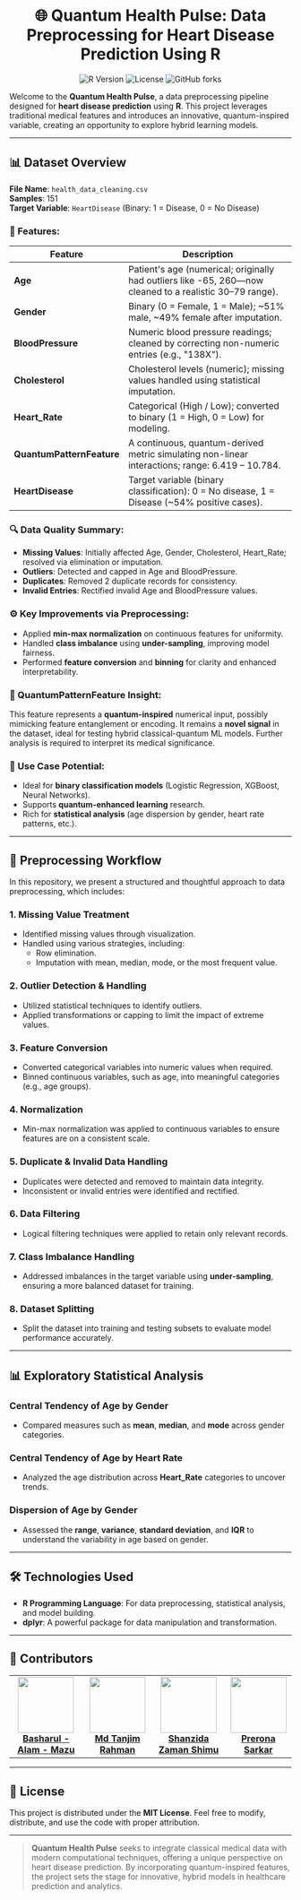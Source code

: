 <h1 align = "center"> 🌐 Quantum Health Pulse: Data Preprocessing for Heart Disease Prediction Using R </h1>

<p align="center">
  <img src="https://img.shields.io/badge/R-4.3%2B-blue.svg" alt="R Version">
  <img src="https://img.shields.io/badge/License-MIT-brightgreen.svg" alt="License">
  <img src="https://img.shields.io/github/forks/basharulalammazu/HeartHealth-DataPreprocessing-R?style=flat-square" alt="GitHub forks">
</p>




Welcome to the **Quantum Health Pulse**, a data preprocessing pipeline designed for **heart disease prediction** using **R**. This project leverages traditional medical features and introduces an innovative, quantum-inspired variable, creating an opportunity to explore hybrid learning models.

---

## 📊 **Dataset Overview**

**File Name**: `health_data_cleaning.csv`  
**Samples**: 151  
**Target Variable**: `HeartDisease` (Binary: 1 = Disease, 0 = No Disease)

### 📌 Features:

| Feature | Description |
|--------|-------------|
| **Age** | Patient's age (numerical; originally had outliers like -65, 260—now cleaned to a realistic 30–79 range). |
| **Gender** | Binary (0 = Female, 1 = Male); ~51% male, ~49% female after imputation. |
| **BloodPressure** | Numeric blood pressure readings; cleaned by correcting non-numeric entries (e.g., "138X"). |
| **Cholesterol** | Cholesterol levels (numeric); missing values handled using statistical imputation. |
| **Heart_Rate** | Categorical (High / Low); converted to binary (1 = High, 0 = Low) for modeling. |
| **QuantumPatternFeature** | A continuous, quantum-derived metric simulating non-linear interactions; range: 6.419 – 10.784. |
| **HeartDisease** | Target variable (binary classification): 0 = No disease, 1 = Disease (~54% positive cases). |

### 🔍 Data Quality Summary:

- **Missing Values**: Initially affected Age, Gender, Cholesterol, Heart_Rate; resolved via elimination or imputation.
- **Outliers**: Detected and capped in Age and BloodPressure.
- **Duplicates**: Removed 2 duplicate records for consistency.
- **Invalid Entries**: Rectified invalid Age and BloodPressure values.

### ⚙️ Key Improvements via Preprocessing:

- Applied **min-max normalization** on continuous features for uniformity.
- Handled **class imbalance** using **under-sampling**, improving model fairness.
- Performed **feature conversion** and **binning** for clarity and enhanced interpretability.

### 🧠 QuantumPatternFeature Insight:

This feature represents a **quantum-inspired** numerical input, possibly mimicking feature entanglement or encoding. It remains a **novel signal** in the dataset, ideal for testing hybrid classical-quantum ML models. Further analysis is required to interpret its medical significance.

### 🎯 Use Case Potential:

- Ideal for **binary classification models** (Logistic Regression, XGBoost, Neural Networks).
- Supports **quantum-enhanced learning** research.
- Rich for **statistical analysis** (age dispersion by gender, heart rate patterns, etc.).


---

## 🧪 **Preprocessing Workflow**

In this repository, we present a structured and thoughtful approach to data preprocessing, which includes:

### 1. **Missing Value Treatment**
   - Identified missing values through visualization.
   - Handled using various strategies, including:
     - Row elimination.
     - Imputation with mean, median, mode, or the most frequent value.

### 2. **Outlier Detection & Handling**
   - Utilized statistical techniques to identify outliers.
   - Applied transformations or capping to limit the impact of extreme values.

### 3. **Feature Conversion**
   - Converted categorical variables into numeric values when required.
   - Binned continuous variables, such as age, into meaningful categories (e.g., age groups).

### 4. **Normalization**
   - Min-max normalization was applied to continuous variables to ensure features are on a consistent scale.

### 5. **Duplicate & Invalid Data Handling**
   - Duplicates were detected and removed to maintain data integrity.
   - Inconsistent or invalid entries were identified and rectified.

### 6. **Data Filtering**
   - Logical filtering techniques were applied to retain only relevant records.

### 7. **Class Imbalance Handling**
   - Addressed imbalances in the target variable using **under-sampling**, ensuring a more balanced dataset for training.

### 8. **Dataset Splitting**
   - Split the dataset into training and testing subsets to evaluate model performance accurately.

---

## 📊 **Exploratory Statistical Analysis**

### Central Tendency of Age by Gender
- Compared measures such as **mean**, **median**, and **mode** across gender categories.

### Central Tendency of Age by Heart Rate
- Analyzed the age distribution across **Heart_Rate** categories to uncover trends.

### Dispersion of Age by Gender
- Assessed the **range**, **variance**, **standard deviation**, and **IQR** to understand the variability in age based on gender.

---

## 🛠 **Technologies Used**

- **R Programming Language**: For data preprocessing, statistical analysis, and model building.
- **dplyr**: A powerful package for data manipulation and transformation.

---

## 👥 **Contributors**

<table align="center">
  <tr>
    <td align="center">
      <a href="https://github.com/basharulalammazu">
        <img src="https://avatars.githubusercontent.com/basharulalammazu" width="100px;" alt=""/>
        <br/><b>Basharul - Alam - Mazu</b>
      </a>
    </td>
     <td align="center">
      <a href="https://github.com/mdtanjimrahman">
        <img src="https://avatars.githubusercontent.com/mdtanjimrahman" width="100px;" alt=""/>
        <br/><b>Md Tanjim Rahman</b>
      </a>
    </td>
    <td align="center">
      <a href="https://github.com/shanzidazaman">
        <img src="https://avatars.githubusercontent.com/shanzidazaman" width="100px;" alt=""/>
        <br/><b>Shanzida Zaman Shimu</b>
      </a>
    </td>
    <td align="center">
      <a href="https://github.com/preronasarkarkotha">
        <img src="https://avatars.githubusercontent.com/preronasarkarkotha" width="100px;" alt=""/>
        <br/><b>Prerona Sarkar</b>
      </a>
    </td>
  </tr>
</table>



---


## 📜 **License**

This project is distributed under the **MIT License**. Feel free to modify, distribute, and use the code with proper attribution.

---

> **Quantum Health Pulse** seeks to integrate classical medical data with modern computational techniques, offering a unique perspective on heart disease prediction. By incorporating quantum-inspired features, the project sets the stage for innovative, hybrid models in healthcare prediction and analytics.
